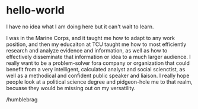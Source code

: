 # hello-world
I have no idea what I am doing here but it can't wait to learn.

I was in the Marine Corps, and it taught me how to adapt to any work position, and then my educaiton at TCU taught me how to most efficiently research and analyze evidence and information, as well as how to effectively disseminate that information or idea to a much larger audience. I really want to be a problem-solver fora company or organization that could benefit from a very intelligent, calculated analyst and social scienctist, as well as a methodical and confident public speaker and liaison. I really hope people look at a political science degree and pidgeon-hole me to that realm, becuase they would be missing out on my versatility. 

/humblebrag
